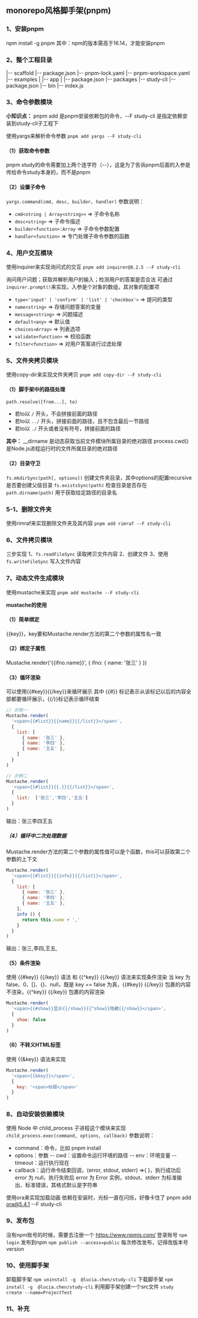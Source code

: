 ## monorepo风格脚手架(pnpm)

### 1、安装pnpm
npm install -g pnpm
其中：npm的版本需高于16.14，才能安装pnpm


### 2、整个工程目录
  |-- scaffold
      |-- package.json
      |-- pnpm-lock.yaml
      |-- pnpm-workspace.yaml
      |-- examples
      |   |-- app
      |       |-- package.json
      |-- packages
          |-- study-cli
              |-- package.json
              |-- bin
                  |-- index.js


### 3、命令参数模块
**小知识点：**
pnpm add 是pnpm安装依赖包的命令，--F study-cli 是指定依赖安装到study-cli子工程下

使用yargs来解析命令参数
`pnpm add yargs --F study-cli`

#### （1）获取命令参数
pnpm study的命令需要加上两个连字符（--），这是为了告诉pnpm后面的入参是传给命令study本身的，而不是pnpm
#### （2）设置子命令
`yargs.command(cmd, desc, builder, handler)`
参数说明：
- `cmd<string | Array<string>>` => 子命令名称
- `desc<string>` => 子命令描述
- `builder<function>:Array` => 子命令参数配置
- `handler<function>` => 专门处理子命令参数的函数


### 4、用户交互模块
使用inquirer来实现询问式的交互 
`pnpm add inquirer@8.2.5 --F study-cli`

询问用户问题；获取并解析用户的输入；检测用户的答案是否合法
可通过`inquirer.prompt()`来实现，入参是个对象的数组，其对象的配置项
- `type<'input' | 'confirm' | 'list' | 'checkbox'>` => 提问的类型
- `name<string>` => 存储问题答案的变量
- `message<string>` => 问题描述
- `default<any>` => 默认值
- `choices<Array>` => 列表选项
- `validate<function>` => 校验函数
- `filter<function>` => 对用户答案进行过滤处理


### 5、文件夹拷贝模块
使用copy-dir来实现文件夹拷贝
`pnpm add copy-dir --F study-cli`

#### （1）脚手架中的路径处理
`path.resolve([from...], to)`
- 若to以 `/` 开头，不会拼接前面的路径
- 若to以 `../` 开头，拼接前面的路径，且不包含最后一节路径
- 若to以 `./` 开头或者没有符号，拼接前面的路径

**其中：**
__dirname 是动态获取当前文件模块所属目录的绝对路径
process.cwd() 是Node.js进程运行时的文件所属目录的绝对路径

#### （2）目录守卫
`fs.mkdirSync(path[, options])` 创建文件夹目录，其中options的配置recursive 是否要创建父级目录
`fs.existsSync(path)` 检查目录是否存在
`path.dirname(path)` 用于获取给定路径的目录名

### 5-1、删除文件夹
使用rimraf来实现删除文件夹及其内容
`pnpm add rimraf --F study-cli`

### 6、文件拷贝模块
三步实现
1、`fs.readFileSync` 读取拷贝文件内容
2、创建文件
3、使用 `fs.writeFileSync` 写入文件内容

### 7、动态文件生成模块
使用mustache来实现
`pnpm add mustache --F study-cli`

**mustache的使用**
#### （1）简单绑定
{{key}}，key要和Mustache.render方法的第二个参数的属性名一致

#### （2）绑定子属性
Mustache.render('<span>{{ifno.name}}</span>', { ifno: { name: '张三' } })

#### （3）循环渲染
可以使用{{#key}}{{/key}}来循环展示
其中 {{#}} 标记表示从该标记以后的内容全部都要循环展示，{{/}}标记表示循环结束
```js
// 示例一
Mustache.render(
  '<span>{{#list}}{{name}}{{/list}}</span>',
  {
    list: [
      { name: '张三' },
      { name: '李四' },
      { name: '王五' },
    ]
  }
)

// 示例二
Mustache.render(
  '<span>{{#list}}{{.}}{{/list}}</span>',
  {
    list:  ['张三','李四','王五']
  }
)
```
输出：<span>张三李四王五</span>

##### （4）循环中二次处理数据
Mustache.render方法的第二个参数的属性值可以是个函数，this可以获取第二个参数的上下文
```js
Mustache.render(
  '<span>{{#list}}{{info}}{{/list}}</span>',
  {
    list: [
      { name: '张三' },
      { name: '李四' },
      { name: '王五' },
    ],
    info () {
      return this.name + ','
    }
  }
)
```
输出：<span>张三,李四,王五,</span>

#### （5）条件渲染
使用 {{#key}} {{/key}} 语法 和 {{^key}} {{/key}} 语法来实现条件渲染
当 key 为 false、0、[]、{}、null，既是 key == false 为真，{{#key}} {{/key}} 包裹的内容不渲染，{{^key}} {{/key}} 包裹的内容渲染
```js
Mustache.render(
  '<span>{{#show}}显示{{/show}}{{^show}}隐藏{{/show}}</span>',
  {
    show: false
  }
)
```

#### （6）不转义HTML标签
使用 {{&key}} 语法来实现
```js
Mustache.render(
  '<span>{{&key}}</span>',
  {
    key: '<span>标题</span>'
  }
)
```


### 8、自动安装依赖模块
使用 Node 中 child_process 子进程这个模块来实现
`child_process.exec(command, options, callback)`
参数说明：
- command：命令，比如 pnpm install
- options：参数
-- cwd：设置命令运行环境的路径
-- env：环境变量
-- timeout：运行执行现在
- callback：运行命令结束回调，(error, stdout, stderr) =>{ }，执行成功后 error 为 null，执行失败后 error 为 Error 实例，stdout、stderr 为标准输出、标准错误，其格式默认是字符串

使用ora来实现加载动画
依赖在安装时，光标一直在闪烁，好像卡住了
pnpm add ora@5.4.1 --F study-cli



### 9、发布包
没有npm账号的时候，需要去注册一个 https://www.npmjs.com/
登录账号 `npm login`
发布到npm `npm publish --access=public`
每次修改发布，记得改版本号version

### 10、使用脚手架
卸载脚手架
`npm uninstall -g  @lucia.chen/study-cli`
下载脚手架
`npm install -g  @lucia.chen/study-cli`
利用脚手架创建一个src文件
`study create --name=ProjectTest`

### 11、补充

